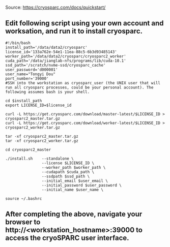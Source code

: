 Source: https://cryosparc.com/docs/quickstart/

## Edit following script using your own account and worksation, and run it to install cryosparc.

````
#!/bin/bash
install_path='/data/data2/cryosparc'
license_id='133a762e-54e1-11ea-88c5-6b3d93485143'
worker_path='/data/data2/cryosparc/cryosparc2_worker'
cuda_path='/data/jianglab-nfs/programs/lib/cuda-10.1'
ssd_path='/scratch/nvme-ssd/cryosparc_cache'
user_password='d000001'
user_name="Tongyi Dou"
port_number='39000'
#SSH into the workstation as cryosparc_user (the UNIX user that will run all cryosparc processes, could be your personal account). The following assumes bash is your shell.

cd $install_path
export LICENSE_ID=$license_id

curl -L https://get.cryosparc.com/download/master-latest/$LICENSE_ID > cryosparc2_master.tar.gz
curl -L https://get.cryosparc.com/download/worker-latest/$LICENSE_ID > cryosparc2_worker.tar.gz

tar -xf cryosparc2_master.tar.gz
tar -xf cryosparc2_worker.tar.gz

cd cryosparc2_master

./install.sh    --standalone \
                --license $LICENSE_ID \
                --worker_path $worker_path \
                --cudapath $cuda_path \
                --ssdpath $ssd_path \
                --initial_email $user_email \
                --initial_password $user_password \
                --initial_name $user_name \

source ~/.bashrc

````

## After completing the above, navigate your browser to http://<workstation_hostname>:39000 to access the cryoSPARC user interface.
